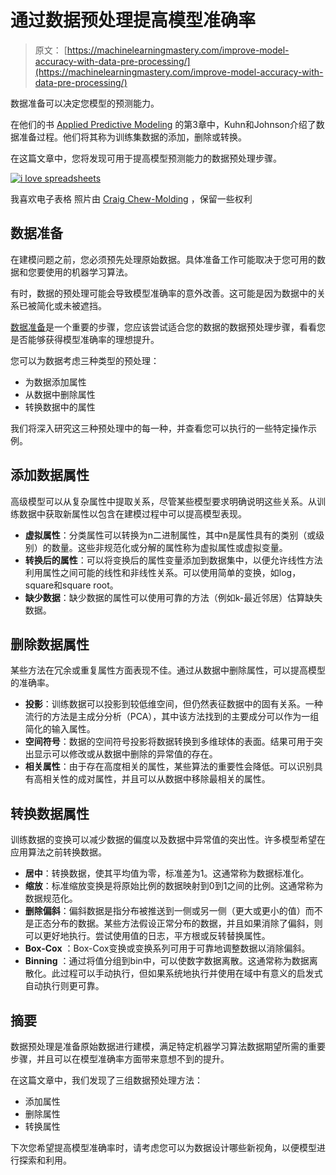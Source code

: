 # 通过数据预处理提高模型准确率

> 原文： [https://machinelearningmastery.com/improve-model-accuracy-with-data-pre-processing/](https://machinelearningmastery.com/improve-model-accuracy-with-data-pre-processing/)

数据准备可以决定您模型的预测能力。

在他们的书 [Applied Predictive Modeling](http://www.amazon.com/dp/1461468485?tag=inspiredalgor-20) 的第3章中，Kuhn和Johnson介绍了数据准备过程。他们将其称为训练集数据的添加，删除或转换。

在这篇文章中，您将发现可用于提高模型预测能力的数据预处理步骤。

[![i love spreadsheets](img/84c77fdf69a2470d46af5e265d672573.jpg)](https://3qeqpr26caki16dnhd19sv6by6v-wpengine.netdna-ssl.com/wp-content/uploads/2014/08/i-love-spreadsheets.jpg)

我喜欢电子表格
照片由 [Craig Chew-Molding](https://www.flickr.com/photos/craigmoulding/8399214678) ，保留一些权利

## 数据准备

在建模问题之前，您必须预先处理原始数据。具体准备工作可能取决于您可用的数据和您要使用的机器学习算法。

有时，数据的预处理可能会导致模型准确率的意外改善。这可能是因为数据中的关系已被简化或未被遮挡。

[数据准备](http://machinelearningmastery.com/how-to-prepare-data-for-machine-learning/ "How to Prepare Data For Machine Learning")是一个重要的步骤，您应该尝试适合您的数据的数据预处理步骤，看看您是否能够获得模型准确率的理想提升。

您可以为数据考虑三种类型的预处理：

*   为数据添加属性
*   从数据中删除属性
*   转换数据中的属性

我们将深入研究这三种预处理中的每一种，并查看您可以执行的一些特定操作示例。

## 添加数据属性

高级模型可以从复杂属性中提取关系，尽管某些模型要求明确说明这些关系。从训练数据中获取新属性以包含在建模过程中可以提高模型表现。

*   **虚拟属性**：分类属性可以转换为n二进制属性，其中n是属性具有的类别（或级别）的数量。这些非规范化或分解的属性称为虚拟属性或虚拟变量。
*   **转换后的属性**：可以将变换后的属性变量添加到数据集中，以便允许线性方法利用属性之间可能的线性和非线性关系。可以使用简单的变换，如log，square和square root。
*   **缺少数据**：缺少数据的属性可以使用可靠的方法（例如k-最近邻居）估算缺失数据。

## 删除数据属性

某些方法在冗余或重复属性方面表现不佳。通过从数据中删除属性，可以提高模型的准确率。

*   **投影**：训练数据可以投影到较低维空间，但仍然表征数据中的固有关系。一种流行的方法是主成分分析（PCA），其中该方法找到的主要成分可以作为一组简化的输入属性。
*   **空间符号**：数据的空间符号投影将数据转换到多维球体的表面。结果可用于突出显示可以修改或从数据中删除的异常值的存在。
*   **相关属性**：由于存在高度相关的属性，某些算法的重要性会降低。可以识别具有高相关性的成对属性，并且可以从数据中移除最相关的属性。

## 转换数据属性

训练数据的变换可以减少数据的偏度以及数据中异常值的突出性。许多模型希望在应用算法之前转换数据。

*   **居中**：转换数据，使其平均值为零，标准差为1。这通常称为数据标准化。
*   **缩放**：标准缩放变换是将原始比例的数据映射到0到1之间的比例。这通常称为数据规范化。
*   **删除偏斜**：偏斜数据是指分布被推送到一侧或另一侧（更大或更小的值）而不是正态分布的数据。某些方法假设正常分布的数据，并且如果消除了偏斜，则可以更好地执行。尝试使用值的日志，平方根或反转替换属性。
*   **Box-Cox** ：Box-Cox变换或变换系列可用于可靠地调整数据以消除偏斜。
*   **Binning** ：通过将值分组到bin中，可以使数字数据离散。这通常称为数据离散化。此过程可以手动执行，但如果系统地执行并使用在域中有意义的启发式自动执行则更可靠。

## 摘要

数据预处理是准备原始数据进行建模，满足特定机器学习算法数据期望所需的重要步骤，并且可以在模型准确率方面带来意想不到的提升。

在这篇文章中，我们发现了三组数据预处理方法：

*   添加属性
*   删除属性
*   转换属性

下次您希望提高模型准确率时，请考虑您可以为数据设计哪些新视角，以便模型进行探索和利用。